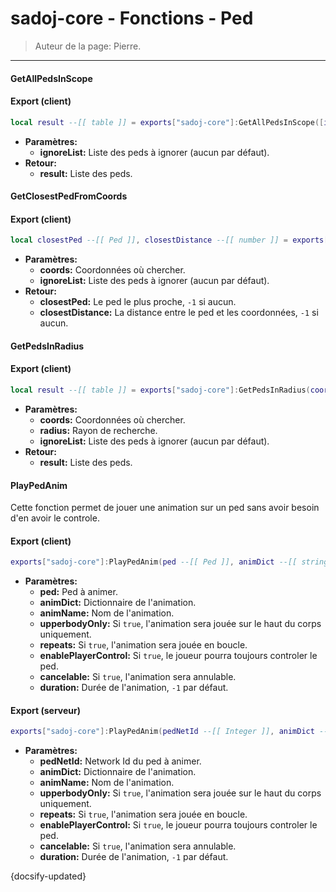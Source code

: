 # sadoj-core - Fonctions - Ped

> Auteur de la page: Pierre.

---

#### GetAllPedsInScope

<!-- tabs:start -->

#### **Export (client)**

```lua
local result --[[ table ]] = exports["sadoj-core"]:GetAllPedsInScope([ignoreList --[[ table ]]])
```

* **Paramètres:**
    * **ignoreList:** Liste des peds à ignorer (aucun par défaut).
* **Retour:**
    * **result:** Liste des peds.

<!-- tabs:end -->

#### GetClosestPedFromCoords

<!-- tabs:start -->

#### **Export (client)**

```lua
local closestPed --[[ Ped ]], closestDistance --[[ number ]] = exports["sadoj-core"]:GetClosestPedFromCoords(coords --[[ vector3 ]][, ignoreList --[[ table ]]])
```

* **Paramètres:**
    * **coords:** Coordonnées où chercher.
    * **ignoreList:** Liste des peds à ignorer (aucun par défaut).
* **Retour:**
    * **closestPed:** Le ped le plus proche, `-1` si aucun.
    * **closestDistance:** La distance entre le ped et les coordonnées, `-1` si aucun.

<!-- tabs:end -->

#### GetPedsInRadius

<!-- tabs:start -->

#### **Export (client)**

```lua
local result --[[ table ]] = exports["sadoj-core"]:GetPedsInRadius(coords --[[ vector3 ]], radius --[[ number ]][, ignoreList --[[ table ]]])
```

* **Paramètres:**
    * **coords:** Coordonnées où chercher.
    * **radius:** Rayon de recherche.
    * **ignoreList:** Liste des peds à ignorer (aucun par défaut).
* **Retour:**
    * **result:** Liste des peds.

<!-- tabs:end -->

#### PlayPedAnim

Cette fonction permet de jouer une animation sur un ped sans avoir besoin d'en avoir le controle.

<!-- tabs:start -->

#### **Export (client)**

```lua
exports["sadoj-core"]:PlayPedAnim(ped --[[ Ped ]], animDict --[[ string ]], animName --[[ string ]], upperbodyOnly --[[ boolean ]], repeats --[[ boolean ]], enablePlayerControl --[[ boolean ]], cancelable --[[ boolean ]][, duration --[[ number ]]])
```

* **Paramètres:**
    * **ped:** Ped à animer.
    * **animDict:** Dictionnaire de l'animation.
    * **animName:** Nom de l'animation.
    * **upperbodyOnly:** Si `true`, l'animation sera jouée sur le haut du corps uniquement.
    * **repeats:** Si `true`, l'animation sera jouée en boucle.
    * **enablePlayerControl:** Si `true`, le joueur pourra toujours controler le ped.
    * **cancelable:** Si `true`, l'animation sera annulable.
    * **duration:** Durée de l'animation, `-1` par défaut.

#### **Export (serveur)**

```lua
exports["sadoj-core"]:PlayPedAnim(pedNetId --[[ Integer ]], animDict --[[ string ]], animName --[[ string ]], upperbodyOnly --[[ boolean ]], repeats --[[ boolean ]], enablePlayerControl --[[ boolean ]], cancelable --[[ boolean ]][, duration --[[ number ]]])
```

* **Paramètres:**
    * **pedNetId:** Network Id du ped à animer.
    * **animDict:** Dictionnaire de l'animation.
    * **animName:** Nom de l'animation.
    * **upperbodyOnly:** Si `true`, l'animation sera jouée sur le haut du corps uniquement.
    * **repeats:** Si `true`, l'animation sera jouée en boucle.
    * **enablePlayerControl:** Si `true`, le joueur pourra toujours controler le ped.
    * **cancelable:** Si `true`, l'animation sera annulable.
    * **duration:** Durée de l'animation, `-1` par défaut.

<!-- tabs:end -->

{docsify-updated}